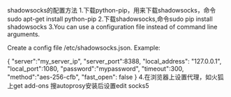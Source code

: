 shadowsocks的配置方法
1.下载python-pip，用来下载shadowsocks，命令sudo apt-get install python-pip
2.下载shadowsocks,命令sudo pip install shadowsocks
3.You can use a configuration file instead of command line arguments.

Create a config file /etc/shadowsocks.json. Example:

{
    "server":"my_server_ip",
	"server_port":8388,
    "local_address": "127.0.0.1",
	"local_port":1080,
	"password":"mypassword",
	"timeout":300,
	"method":"aes-256-cfb",
	"fast_open": false
}
4.在浏览器上设置代理，如火狐上get add-ons 搜autoprosy安装后设置edit socks5

